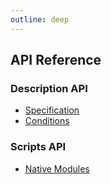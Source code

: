 ```yaml
---
outline: deep
---
```


## API Reference

### Description API

- [Specification](/api/description/specification)
- [Conditions](/api/description/conditions)

### Scripts API

- [Native Modules](/api/scripts/native_modules)
